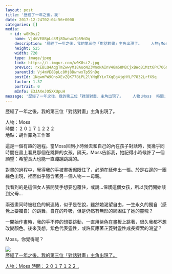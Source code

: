 ```yaml
---
layout: post
title: '歷經了一年之後，我' 
date: 2017-12-24T02:04:56+0000 
categories: [] 
media:
  - id: w0K0si2
    name: Vj4mVE8BpLc8Mj8DwnwxTp59nDq
    description: '歷經了一年之後，我的第三位「對話對畫」主角出現了。    人物;Moss  時間;２０１７１２２..'   
    height: 525
    width: 720
    type: image/jpeg
    link: https://i.imgur.com/w0K0si2.jpg
    prevLoc: rxEBLQ4AqgTmZwwyM18AuoN23WnoNAInV48m68MBCjxBWq81Mzt6PK70GGqgCvNzPGM0WMi7W5E5XY20cDK9KJwjGWfLGJJnwwJNFyRPz12AO2tL8w6Wr3kOHWOzR9yN9wfPNXLowP8JiLXXz4jjjkh8OzqVx4z5IE7JLnyZWWhoMVGoEnAqs1L90oM7B3U3wYrN703KCojw9rJJXPh6G5WWWw65s9xADpn8WpUqlxE0129rFk9OvlzNQ5clrGZrZYWot78N
    parentId: Vj4mVE8BpLc8Mj8DwnwxTp59nDq
    postId: 1NgwmPW9OnsXEvZQK77BiPL2lYNqBYiv7XqEg4jgHYLP7832LrfX9q
    factor: 1.37
    portrait: 0
    mInfo: E3JAXeJO5XXUpuH
message: '歷經了一年之後，我的第三位「對話對畫」主角出現了。    人物;Moss  時間;２０１７１２２２  地點;胡作霏為工作室    這是一..'  
---
```


歷經了一年之後，我的第三位「對話對畫」主角出現了。  
  
人物：Moss  
時間：２０１７１２２２  
地點：胡作霏為工作室  
  
這是一個有趣的過程。當Moss回到小時候去和自己的內在孩子對話時，我幾乎同時間在畫上看見那個在跳舞的女孩。隔天，Moss告訴我，她記得小時候許了一個願望：希望長大也能一直蹦蹦跳跳的。  
  
對畫的過程中，覺得我的手被畫板侷限住了，必須在延伸出一張。於是右邊的一團綠色出現，裡面似乎隱含著另一個人物－－母親。  
  
我看到的是這個女人張開雙手想要包覆住，或說…保護這個女孩，所以我們開始談到父母…  
  
兩張畫同時被紅色的網連結，似乎是在說，雖然她渴望自由，一生永久的獨自（感覺上要獨自）的跳舞，自在的呼吸，但是仍然有無形的網困住了她的靈魂？  
  
一開始作畫時，我的手不停的想要跳動，一直用紫色在畫板上跳著，很久我都不想改變顏色。後來我想，紫色代表靈性，或許反應著芷菱對靈性成長探索的渴望？  
  
Moss，你覺得呢？


[//]: #media:  
<a href="https://i.imgur.com/w0K0si2.jpg"><img class="postImage" src="https://i.imgur.com/w0K0si2h.jpg" />  
歷經了一年之後，我的第三位「對話對畫」主角出現了。

人物：Moss
時間：２０１７１２２..  
 </a>   
